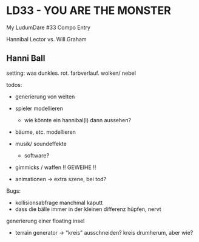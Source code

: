 # LD33 - YOU ARE THE MONSTER

My LudumDare #33 Compo Entry


Hannibal Lector vs. Will Graham


Hanni Ball 
----------

setting:
was dunkles. rot. farbverlauf.
wolken/ nebel


todos:

* generierung von welten
* spieler modellieren
	* wie könnte ein hannibal(l) dann aussehen?

* bäume, etc. modellieren
* musik/ soundeffekte
	* software?

* gimmicks / waffen
!! GEWEIHE !!

* animationen
-> extra szene, bei tod?



Bugs:
* kollisionsabfrage manchmal kaputt
* dass die bälle immer in der kleinen differenz hüpfen, nervt




generierung einer floating insel

* terrain generator
-> "kreis" ausschneiden?
kreis drumherum, aber wie?
